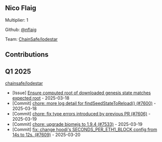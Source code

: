 
## Nico Flaig
Multiplier: 1

Github: [@nflaig](https://github.com/nflaig)

Team: [ChainSafe/lodestar](https://github.com/ChainSafe/lodestar/pulls?q=author%3Anflaig)

## Contributions

## Q1 2025

[chainsafe/lodestar](https://github.com/chainsafe/lodestar)
* [Issue] [Ensure computed root of downloaded genesis state matches expected root](https://github.com/ChainSafe/lodestar/issues/7601) - 2025-03-18
* [Commit] [chore: more log detail for findSeedStateToReload() (#7600)](https://github.com/ChainSafe/lodestar/commit/d9bd50bec27ae0ea9d293330c6afed5b7b2e5014) - 2025-03-18
* [Commit] [chore: fix type errors introduced by previous PR (#7606)](https://github.com/ChainSafe/lodestar/commit/a78dbc96dddeac176494463e06ac199079b536ec) - 2025-03-19
* [Commit] [chore: upgrade biomejs to 1.9.4 (#7533)](https://github.com/ChainSafe/lodestar/commit/23195c050b0fd4d4bd48f984f6709a4aec251349) - 2025-03-19
* [Commit] [fix: change hoodi's SECONDS_PER_ETH1_BLOCK config from 14s to 12s. (#7609)](https://github.com/ChainSafe/lodestar/commit/656eef3b16ac8b929826781b0d52f992953a0787) - 2025-03-20
